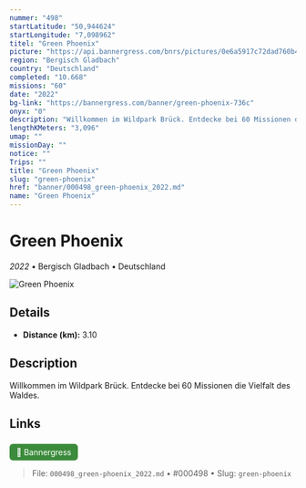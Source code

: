 ```yaml
---
nummer: "498"
startLatitude: "50,944624"
startLongitude: "7,098962"
titel: "Green Phoenix"
picture: "https://api.bannergress.com/bnrs/pictures/0e6a5917c72dad760b4cfe201e90e9f5"
region: "Bergisch Gladbach"
country: "Deutschland"
completed: "10.668"
missions: "60"
date: "2022"
bg-link: "https://bannergress.com/banner/green-phoenix-736c"
onyx: "0"
description: "Willkommen im Wildpark Brück. Entdecke bei 60 Missionen die Vielfalt des Waldes."
lengthKMeters: "3,096"
umap: ""
missionDay: ""
notice: ""
Trips: ""
title: "Green Phoenix"
slug: "green-phoenix"
href: "banner/000498_green-phoenix_2022.md"
name: "Green Phoenix"
---
```

# Green Phoenix

*2022* • Bergisch Gladbach • Deutschland

![Green Phoenix](https://api.bannergress.com/bnrs/pictures/0e6a5917c72dad760b4cfe201e90e9f5)



## Details
- **Distance (km):** 3.10






## Description
Willkommen im Wildpark Brück. Entdecke bei 60 Missionen die Vielfalt des Waldes.



## Links
<a href="https://bannergress.com/banner/green-phoenix-736c" style="display:inline-block;margin:6px 8px 0 0;padding:6px 12px;background:#3c8b3c;color:#fff;text-decoration:none;border-radius:6px;">🔗 Bannergress</a>




> File: `000498_green-phoenix_2022.md` • #000498 • Slug: `green-phoenix`
